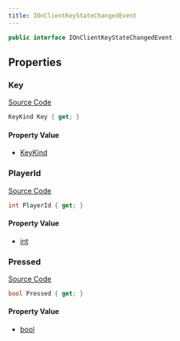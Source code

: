 ```yaml
---
title: IOnClientKeyStateChangedEvent
---
```


```csharp
public interface IOnClientKeyStateChangedEvent
```

## Properties

### Key

[Source Code](https://github.com/swiftly-solution/swiftlys2/blob/beta/managed/src/SwiftlyS2.Shared/Modules/Events/EventParams/IOnClientKeyStateChangedEvent.cs#L16)

```csharp
KeyKind Key { get; }
```

#### Property Value

- [KeyKind](/docs/api/shared/events/keykind)

### PlayerId

[Source Code](https://github.com/swiftly-solution/swiftlys2/blob/beta/managed/src/SwiftlyS2.Shared/Modules/Events/EventParams/IOnClientKeyStateChangedEvent.cs#L11)

```csharp
int PlayerId { get; }
```

#### Property Value

- [int](https://learn.microsoft.com/dotnet/api/system.int32)

### Pressed

[Source Code](https://github.com/swiftly-solution/swiftlys2/blob/beta/managed/src/SwiftlyS2.Shared/Modules/Events/EventParams/IOnClientKeyStateChangedEvent.cs#L21)

```csharp
bool Pressed { get; }
```

#### Property Value

- [bool](https://learn.microsoft.com/dotnet/api/system.boolean)

